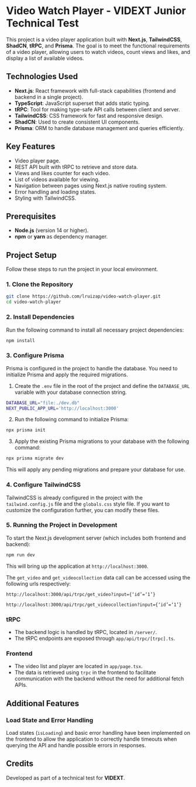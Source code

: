 # Video Watch Player - VIDEXT Junior Technical Test

This project is a video player application built with **Next.js**, **TailwindCSS**, **ShadCN**, **tRPC**, and **Prisma**. The goal is to meet the functional requirements of a video player, allowing users to watch videos, count views and likes, and display a list of available videos.

## Technologies Used

- **Next.js**: React framework with full-stack capabilities (frontend and backend in a single project).
- **TypeScript**: JavaScript superset that adds static typing.
- **tRPC**: Tool for making type-safe API calls between client and server.
- **TailwindCSS**: CSS framework for fast and responsive design.
- **ShadCN**: Used to create consistent UI components.
- **Prisma**: ORM to handle database management and queries efficiently.

## Key Features

- Video player page.
- REST API built with tRPC to retrieve and store data.
- Views and likes counter for each video.
- List of videos available for viewing.
- Navigation between pages using Next.js native routing system.
- Error handling and loading states.
- Styling with TailwindCSS.

## Prerequisites

- **Node.js** (version 14 or higher).
- **npm** or **yarn** as dependency manager.
  
## Project Setup

Follow these steps to run the project in your local environment.

### 1. Clone the Repository

```bash
git clone https://github.com/lruizap/video-watch-player.git
cd video-watch-player
```

### 2. Install Dependencies

Run the following command to install all necessary project dependencies:

```bash
npm install
```

### 3. Configure Prisma

Prisma is configured in the project to handle the database. You need to initialize Prisma and apply the required migrations.

1. Create the `.env` file in the root of the project and define the `DATABASE_URL` variable with your database connection string.

```bash
DATABASE_URL="file:./dev.db"
NEXT_PUBLIC_APP_URL='http://localhost:3000'
```

2. Run the following command to initialize Prisma:

```bash
npx prisma init
```

3. Apply the existing Prisma migrations to your database with the following command:

```bash
npx prisma migrate dev
```

This will apply any pending migrations and prepare your database for use.

### 4. Configure TailwindCSS

TailwindCSS is already configured in the project with the `tailwind.config.js` file and the `globals.css` style file. If you want to customize the configuration further, you can modify these files.

### 5. Running the Project in Development

To start the Next.js development server (which includes both frontend and backend):

```bash
npm run dev
```

This will bring up the application at `http://localhost:3000`.

The `get_video` and `get_videocollection` data call can be accessed using the following urls respectively:

`http://localhost:3000/api/trpc/get_video?input={‘id’=‘1’}`

`http://localhost:3000/api/trpc/get_videocollection?input={‘id’=‘1’}`

### tRPC

- The backend logic is handled by tRPC, located in `/server/`.
- The tRPC endpoints are exposed through `app/api/trpc/[trpc].ts`.

### Frontend

- The video list and player are located in `app/page.tsx`.
- The data is retrieved using `trpc` in the frontend to facilitate communication with the backend without the need for additional fetch APIs.

## Additional Features

### Load State and Error Handling

Load states (`isLoading`) and basic error handling have been implemented on the frontend to allow the application to correctly handle timeouts when querying the API and handle possible errors in responses.

## Credits

Developed as part of a technical test for **VIDEXT**.
